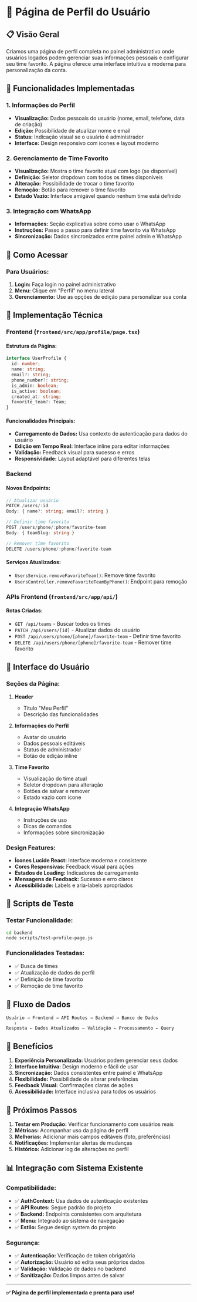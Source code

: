 # 👤 Página de Perfil do Usuário

## 📋 Visão Geral

Criamos uma página de perfil completa no painel administrativo onde usuários logados podem gerenciar suas informações pessoais e configurar seu time favorito. A página oferece uma interface intuitiva e moderna para personalização da conta.

## 🚀 Funcionalidades Implementadas

### 1. **Informações do Perfil**
- **Visualização:** Dados pessoais do usuário (nome, email, telefone, data de criação)
- **Edição:** Possibilidade de atualizar nome e email
- **Status:** Indicação visual se o usuário é administrador
- **Interface:** Design responsivo com ícones e layout moderno

### 2. **Gerenciamento de Time Favorito**
- **Visualização:** Mostra o time favorito atual com logo (se disponível)
- **Definição:** Seletor dropdown com todos os times disponíveis
- **Alteração:** Possibilidade de trocar o time favorito
- **Remoção:** Botão para remover o time favorito
- **Estado Vazio:** Interface amigável quando nenhum time está definido

### 3. **Integração com WhatsApp**
- **Informações:** Seção explicativa sobre como usar o WhatsApp
- **Instruções:** Passo a passo para definir time favorito via WhatsApp
- **Sincronização:** Dados sincronizados entre painel admin e WhatsApp

## 📱 Como Acessar

### Para Usuários:
1. **Login:** Faça login no painel administrativo
2. **Menu:** Clique em "Perfil" no menu lateral
3. **Gerenciamento:** Use as opções de edição para personalizar sua conta

## 🔧 Implementação Técnica

### Frontend (`frontend/src/app/profile/page.tsx`)

#### Estrutura da Página:
```typescript
interface UserProfile {
  id: number;
  name: string;
  email?: string;
  phone_number?: string;
  is_admin: boolean;
  is_active: boolean;
  created_at: string;
  favorite_team?: Team;
}
```

#### Funcionalidades Principais:
- **Carregamento de Dados:** Usa contexto de autenticação para dados do usuário
- **Edição em Tempo Real:** Interface inline para editar informações
- **Validação:** Feedback visual para sucesso e erros
- **Responsividade:** Layout adaptável para diferentes telas

### Backend

#### Novos Endpoints:
```typescript
// Atualizar usuário
PATCH /users/:id
Body: { name?: string; email?: string }

// Definir time favorito
POST /users/phone/:phone/favorite-team
Body: { teamSlug: string }

// Remover time favorito
DELETE /users/phone/:phone/favorite-team
```

#### Serviços Atualizados:
- `UsersService.removeFavoriteTeam()`: Remove time favorito
- `UsersController.removeFavoriteTeamByPhone()`: Endpoint para remoção

### APIs Frontend (`frontend/src/app/api/`)

#### Rotas Criadas:
- `GET /api/teams` - Buscar todos os times
- `PATCH /api/users/[id]` - Atualizar dados do usuário
- `POST /api/users/phone/[phone]/favorite-team` - Definir time favorito
- `DELETE /api/users/phone/[phone]/favorite-team` - Remover time favorito

## 🎨 Interface do Usuário

### Seções da Página:

1. **Header**
   - Título "Meu Perfil"
   - Descrição das funcionalidades

2. **Informações do Perfil**
   - Avatar do usuário
   - Dados pessoais editáveis
   - Status de administrador
   - Botão de edição inline

3. **Time Favorito**
   - Visualização do time atual
   - Seletor dropdown para alteração
   - Botões de salvar e remover
   - Estado vazio com ícone

4. **Integração WhatsApp**
   - Instruções de uso
   - Dicas de comandos
   - Informações sobre sincronização

### Design Features:
- **Ícones Lucide React:** Interface moderna e consistente
- **Cores Responsivas:** Feedback visual para ações
- **Estados de Loading:** Indicadores de carregamento
- **Mensagens de Feedback:** Sucesso e erro claros
- **Acessibilidade:** Labels e aria-labels apropriados

## 🧪 Scripts de Teste

### Testar Funcionalidade:
```bash
cd backend
node scripts/test-profile-page.js
```

### Funcionalidades Testadas:
- ✅ Busca de times
- ✅ Atualização de dados do perfil
- ✅ Definição de time favorito
- ✅ Remoção de time favorito

## 🔄 Fluxo de Dados

```
Usuário → Frontend → API Routes → Backend → Banco de Dados
   ↓
Resposta ← Dados Atualizados ← Validação ← Processamento ← Query
```

## 🎯 Benefícios

1. **Experiência Personalizada:** Usuários podem gerenciar seus dados
2. **Interface Intuitiva:** Design moderno e fácil de usar
3. **Sincronização:** Dados consistentes entre painel e WhatsApp
4. **Flexibilidade:** Possibilidade de alterar preferências
5. **Feedback Visual:** Confirmações claras de ações
6. **Acessibilidade:** Interface inclusiva para todos os usuários

## 🚀 Próximos Passos

1. **Testar em Produção:** Verificar funcionamento com usuários reais
2. **Métricas:** Acompanhar uso da página de perfil
3. **Melhorias:** Adicionar mais campos editáveis (foto, preferências)
4. **Notificações:** Implementar alertas de mudanças
5. **Histórico:** Adicionar log de alterações no perfil

## 📊 Integração com Sistema Existente

### Compatibilidade:
- ✅ **AuthContext:** Usa dados de autenticação existentes
- ✅ **API Routes:** Segue padrão do projeto
- ✅ **Backend:** Endpoints consistentes com arquitetura
- ✅ **Menu:** Integrado ao sistema de navegação
- ✅ **Estilo:** Segue design system do projeto

### Segurança:
- ✅ **Autenticação:** Verificação de token obrigatória
- ✅ **Autorização:** Usuário só edita seus próprios dados
- ✅ **Validação:** Validação de dados no backend
- ✅ **Sanitização:** Dados limpos antes de salvar

---

**✅ Página de perfil implementada e pronta para uso!** 